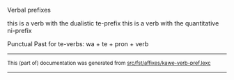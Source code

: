 Verbal prefixes

this is a verb with the dualistic te-prefix
this is a verb with the quantitative ni-prefix

Punctual Past for te-verbs: wa + te + pron + verb

* * *

<small>This (part of) documentation was generated from [src/fst/affixes/kawe-verb-pref.lexc](https://github.com/giellalt/lang-moh/blob/main/src/fst/affixes/kawe-verb-pref.lexc)</small>

---

